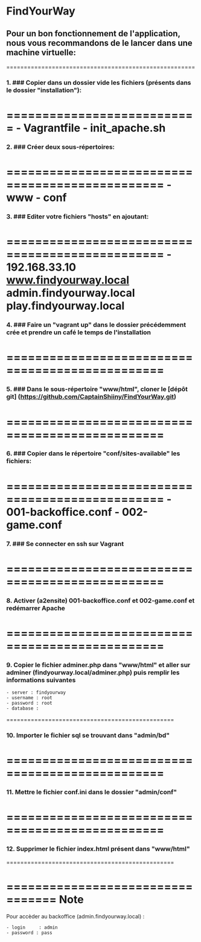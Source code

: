 # FindYourWay


## Pour un bon fonctionnement de l'application, nous vous recommandons de le lancer dans une machine virtuelle:

======================================================
### 1. ### Copier dans un dossier vide les fichiers (présents dans le dossier "installation"):
===========================
    - Vagrantfile
    - init_apache.sh
================================================
### 2. ### Créer deux sous-répertoires:
================================================
    - www
    - conf
================================================
### 3. ### Editer votre fichiers "hosts" en ajoutant:
================================================
    - 192.168.33.10 www.findyourway.local admin.findyourway.local play.findyourway.local
================================================
### 4. ### Faire un "vagrant up" dans le dossier précédemment crée et prendre un café le temps de l'installation
================================================
================================================
### 5. ### Dans le sous-répertoire "www/html", cloner le [dépôt git] (https://github.com/CaptainShiiny/FindYourWay.git)
================================================
================================================
### 6. ### Copier dans le répertoire "conf/sites-available" les fichiers:
================================================
    - 001-backoffice.conf
    - 002-game.conf
================================================
### 7. ### Se connecter en ssh sur Vagrant
================================================
================================================
### 8. Activer (a2ensite) 001-backoffice.conf et 002-game.conf et redémarrer Apache
================================================
================================================
### 9. Copier le fichier adminer.php dans "www/html" et aller sur adminer (findyourway.local/adminer.php) puis remplir les informations suivantes
    - server : findyourway
    - username : root
    - password : root
    - database :
================================================
### 10. Importer le fichier sql se trouvant dans "admin/bd"
================================================
================================================
### 11. Mettre le fichier conf.ini dans le dossier "admin/conf"
================================================
================================================
### 12. Supprimer le fichier index.html présent dans "www/html"
================================================

=================================
Note
==================================

Pour accèder au backoffice (admin.findyourway.local) :

    - login     : admin
    - password : pass
